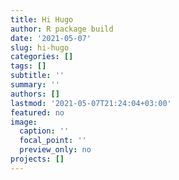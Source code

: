 ```yaml
---
title: Hi Hugo
author: R package build
date: '2021-05-07'
slug: hi-hugo
categories: []
tags: []
subtitle: ''
summary: ''
authors: []
lastmod: '2021-05-07T21:24:04+03:00'
featured: no
image:
  caption: ''
  focal_point: ''
  preview_only: no
projects: []
---
```

